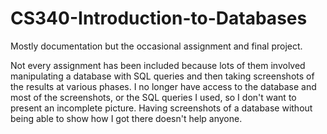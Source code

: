# CS340-Introduction-to-Databases
Mostly documentation but the occasional assignment and final project.

Not every assignment has been included because lots of them involved manipulating a database with SQL queries and then taking screenshots of the results at various phases. I no longer have access to the database and most of the screenshots, or the SQL queries I used, so I don't want to present an incomplete picture. Having screenshots of a database without being able to show how I got there doesn't help anyone.
